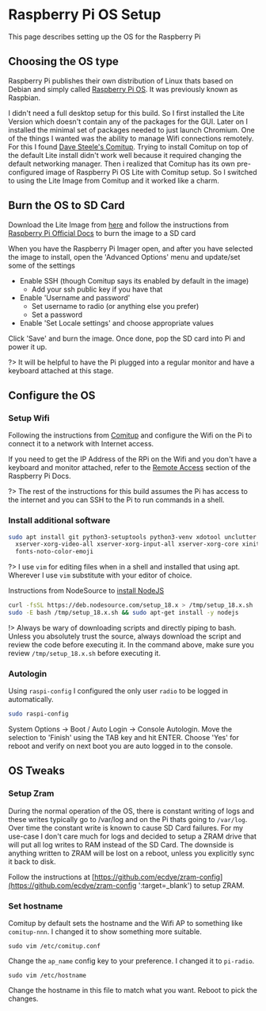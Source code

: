 # Raspberry Pi OS Setup

This page describes setting up the OS for the Raspberry Pi

## Choosing the OS type

Raspberry Pi publishes their own distribution of Linux thats based on Debian and simply
called [Raspberry Pi OS](https://www.raspberrypi.com/software/ ':target=_blank').
It was previously known as Raspbian.

I didn't need a full desktop setup for this build. So I first installed the Lite Version
which doesn't contain any of the packages for the GUI. Later on I installed the minimal
set of packages needed to just launch Chromium. One of the things I wanted was the ability
to manage Wifi connections remotely. For this I found [Dave Steele's Comitup](https://davesteele.github.io/comitup/).
Trying to install Comitup on top of the default Lite install didn't work well because it
required changing the default networking manager. Then i realized that Comitup has its own
pre-configured image of Raspberry Pi OS Lite with Comitup setup. So I switched to using
the Lite Image from Comitup and it worked like a charm.

## Burn the OS to SD Card

Download the Lite Image from [here](https://davesteele.github.io/comitup/ ':target=_blank') and
follow the instructions from
[Raspberry Pi Official Docs](https://www.raspberrypi.com/documentation/computers/getting-started.html#using-raspberry-pi-imager ':target=_blank')
to burn the image to a SD card

When you have the Raspberry Pi Imager open, and after you have selected the image to install,
open the 'Advanced Options' menu and update/set some of the settings

* Enable SSH (though Comitup says its enabled by default in the image)
  * Add your ssh public key if you have that
* Enable 'Username and password'
  * Set username to radio (or anything else you prefer)
  * Set a password
* Enable 'Set Locale settings' and choose appropriate values

Click 'Save' and burn the image. Once done, pop the SD card into Pi and power it up.

?> It will be helpful to have the Pi plugged into a regular monitor and have a keyboard attached at this stage.

## Configure the OS

### Setup Wifi

Following the instructions from [Comitup](https://github.com/davesteele/comitup/wiki/Tutorial ':target=_blank')
and configure the Wifi on the Pi to connect it to a network with Internet access.

If you need to get the IP Address of the RPi on the Wifi and you don't have a keyboard and monitor attached,
refer to the [Remote Access](https://www.raspberrypi.com/documentation/computers/remote-access.html ':target=_blank')
section of the Raspberry Pi Docs.

?> The rest of the instructions for this build assumes the Pi has access to the internet and you can SSH to the Pi
   to run commands in a shell.

### Install additional software

```bash
sudo apt install git python3-setuptools python3-venv xdotool unclutter chromium-browser \
  xserver-xorg-video-all xserver-xorg-input-all xserver-xorg-core xinit x11-xserver-utils \
  fonts-noto-color-emoji
```

?> I use `vim` for editing files when in a shell and installed that using apt. Wherever I use `vim` substitute with
   your editor of choice.

Instructions from NodeSource to [install NodeJS](https://github.com/nodesource/distributions#debinstall ':target=_blank')

```bash
curl -fsSL https://deb.nodesource.com/setup_18.x > /tmp/setup_18.x.sh
sudo -E bash /tmp/setup_18.x.sh && sudo apt-get install -y nodejs
```

!> Always be wary of downloading scripts and directly piping to bash. Unless you absolutely trust the source,
   always download the script and review the code before executing it. In the command above, make sure you review
   `/tmp/setup_18.x.sh` before executing it.

### Autologin

Using `raspi-config` I configured the only user `radio` to be logged in automatically.

```bash
sudo raspi-config
```
System Options -> Boot / Auto Login -> Console Autologin.
Move the selection to 'Finish' using the TAB key and hit ENTER. Choose 'Yes' for reboot and verify on next boot you
are auto logged in to the console.

## OS Tweaks

### Setup Zram

During the normal operation of the OS, there is constant writing of logs and these writes typically go to /var/log
and on the Pi thats going to `/var/log`. Over time the constant write is known to cause SD Card failures. For my
use-case I don't care much for logs and decided to setup a ZRAM drive that will put all log writes to RAM instead
of the SD Card. The downside is anything written to ZRAM will be lost on a reboot, unless you explicitly sync it
back to disk.

Follow the instructions at [https://github.com/ecdye/zram-config](https://github.com/ecdye/zram-config ':target=_blank')
to setup ZRAM.

### Set hostname

Comitup by default sets the hostname and the Wifi AP to something like `comitup-nnn`. I changed it to show something
    more suitable.

```
sudo vim /etc/comitup.conf
```
Change the `ap_name` config key to your preference. I changed it to `pi-radio`.

```
sudo vim /etc/hostname
```
Change the hostname in this file to match what you want. Reboot to pick the changes.



